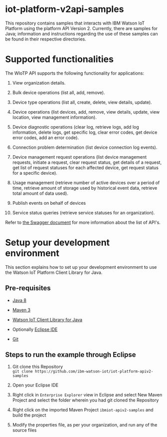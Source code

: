 # iot-platform-v2api-samples
This repository contains samples that interacts with IBM Watson IoT Platform using the platform API Version 2. Currently, there are samples for Java; information and instructions regarding the use of these samples can be found in their respective directories.

Supported functionalities
=========================
The WIoTP API supports the following functionality for applications:

1. View organization details.

2. Bulk device operations (list all, add, remove).  

3. Device type operations (list all, create, delete, view details, update).  

4. Device operations (list devices, add, remove, view details, update, view location, view management information).  

5. Device diagnostic operations (clear log, retrieve logs, add log information, delete logs, get specific log, clear error codes, get device error codes, add an error code).  

6. Connection problem determination (list device connection log events).  

7. Device management request operations (list device management requests, initiate a request, clear request status, get details of a request, get list of request statuses for each affected device, get request status for a specific device).  

8. Usage management (retrieve number of active devices over a period of time, retrieve amount of storage used by historical event data, retrieve total amount of data used).

9. Publish events on behalf of devices  

10. Service status queries (retrieve service statuses for an organization).  


Refer to [the Swagger document](https://docs.internetofthings.ibmcloud.com/swagger/v0002.html#/) for more information about the list of API's.   


Setup your development environment
==================================
This section explains how to set up your development environment to use the Watson IoT Platform Client Library for Java.

Pre-requisites
--------------

* [Java 8](https://java.com/en/download/)

* [Maven 3](https://maven.apache.org/download.cgi)

* [Watson IoT Client Library for Java](https://github.com/ibm-watson-iot/iot-java)

* Optionally [Eclipse IDE](https://www.eclipse.org)

* [Git](https://git-scm.com/downloads)

Steps to run the example through Eclipse
----------------------------------------
1. Git clone this Repository  
`git clone https://github.com/ibm-watson-iot/iot-platform-apiv2-samples`  

2. Open your Eclipse IDE  

3. Right click in `Enterprise Explorer` view in Eclipse and select New Maven Project and select the folder wherein you had git cloned the Repository   

4. Right click on the imported Maven Project `ibmiot-apiv2-samples` and build the project   

5. Modify the properties file, as per your organization, and run any of the source files  

